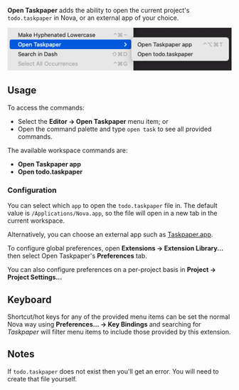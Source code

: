 **Open Taskpaper** adds the ability to open the current project's `todo.taskpaper` in Nova, or an external app of your choice.

![](screenshot.png)

## Usage

To access the commands:

- Select the **Editor → Open Taskpaper** menu item; or
- Open the command palette and type `open task` to see all provided commands.

The available workspace commands are:

- **Open Taskpaper app**
- **Open todo.taskpaper**

### Configuration

You can select which `app` to open the `todo.taskpaper` file in. The default value is `/Applications/Nova.app`, so the file will open in a new tab in the current workspace.

Alternatively, you can choose an external app such as [Taskpaper.app](https://www.taskpaper.com).

To configure global preferences, open **Extensions → Extension Library...** then select Open Taskpaper's **Preferences** tab.

You can also configure preferences on a per-project basis in **Project → Project Settings...**

## Keyboard

Shortcut/hot keys for any of the provided menu items can be set the normal Nova way using **Preferences... → Key Bindings** and searching for *Taskpaper* will filter menu items to include those provided by this extension.

## Notes

If `todo.taskpaper` does not exist then you'll get an error. You will need to create that file yourself.
